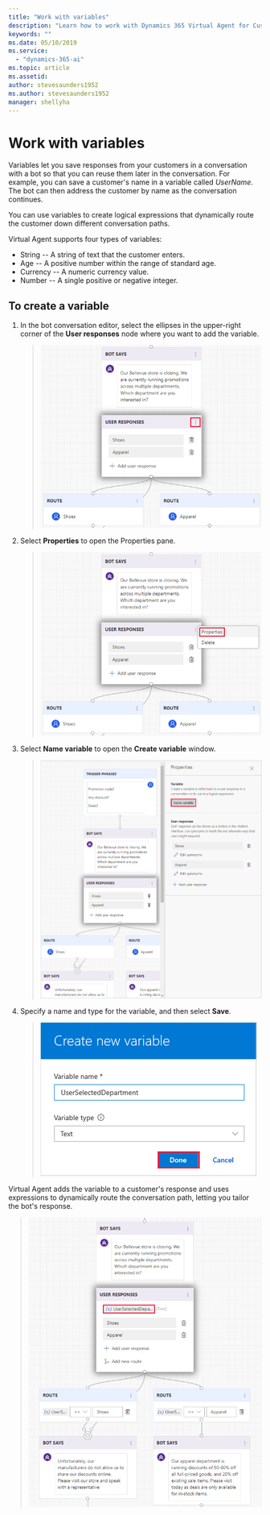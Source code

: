 ```yaml
---
title: "Work with variables"
description: "Learn how to work with Dynamics 365 Virtual Agent for Customer Service variables."
keywords: ""
ms.date: 05/10/2019
ms.service:
  - "dynamics-365-ai"
ms.topic: article
ms.assetid: 
author: stevesaunders1952
ms.author: stevesaunders1952
manager: shellyha
---
```


# Work with variables

Variables let you save responses from your customers in a conversation with a bot so that you can reuse them later in the conversation. For example, you can save a customer's name in a variable called *UserName*. The bot can then address the customer by name as the conversation continues.

You can use variables to create logical expressions that dynamically route the customer down different conversation paths.

Virtual Agent supports four types of variables:

* String -- A string of text that the customer enters.
* Age -- A positive number within the range of standard age.
* Currency -- A numeric currency value.
* Number -- A single positive or negative integer.

## To create a variable

1. In the bot conversation editor, select the ellipses in the upper-right corner of the **User responses** node where you want to add the variable.

   > ![Select ellipses](media/create-variable.png)

2. Select **Properties** to open the Properties pane.

   > ![Open properties pane](media/variable-properties.png)

3. Select **Name variable** to open the **Create variable** window.

   > ![Create variable](media/name-variable.png)

4. Specify a name and type for the variable, and then select **Save**.

   > ![Save variable](media/save-variable.png)

Virtual Agent adds the variable to a customer's response and uses expressions to dynamically route the conversation path, letting you tailor the bot's response.

   > ![Save variable](media/use-variable.png)

